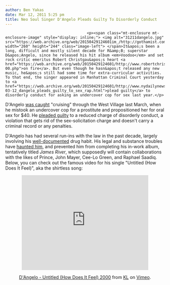 ```yaml
---
author: Ben Yakas
date: Mar 12, 2011 5:25 pm
title: Neo Soul Singer D'Angelo Pleads Guilty To Disorderly Conduct
---
```


	
										<p><span class="mt-enclosure mt-enclosure-image" style="display: inline;"> <img alt="31211dangelo.jpg" src="https://web.archive.org/web/20150429124601im_/http://gothamist.com/attachments/byakas/31211dangelo.jpg" width="260" height="244" class="image-left"> </span>It&apos;s been a long, difficult and mostly silent decade for R&amp;B; superstar D&apos;Angelo, since he released his hit album <em>Voodoo</em> and set rock critic emeritus Robert Christgau&apos;s heart <a href="https://web.archive.org/web/20150429124601/http://www.robertchristgau.com/xg/music/scdangel-00.php">on fire</a>. But even though he hasn&apos;t released any new music, he&apos;s still had some time for extra-curricular activities. To that end, the singer appeared in Manhattan Criminal Court yesterday to <a href="https://web.archive.org/web/20150429124601/http://www.nydailynews.com/news/ny_crime/2011/03/12/2011-03-12_dangelo_pleads_guilty_to_sex_rap.html">plead guilty</a> to disorderly conduct for asking an undercover cop for sex last year.</p>

<p>D&apos;Angelo <a href="https://web.archive.org/web/20150429124601/http://gothamist.com/2010/03/07/dangelo_busted_asked_undercover_cop.php">was caught</a> &quot;cruising&quot; through the West Village last March, when he mistook an undercover cop for a prostitute and propositioned her for oral sex for $40. He <a href="https://web.archive.org/web/20150429124601/http://www.nypost.com/p/news/local/angelo_takes_disorderly_conduct_geZSYPKUD2hZ4Vhq6llTYM?CMP=OTC-rss&amp;FEEDNAME=">pleaded guilty</a> to a reduced charge of disorderly conduct, a violation that gets rid of the sex-solicitation charge and doesn&apos;t carry a criminal record or any penalties. </p>

<p>D&apos;Angelo has had several run-ins with the law in the past decade, largely involving his <a href="https://web.archive.org/web/20150429124601/http://www.spin.com/articles/dangelo-what-hell-happened">well-documented</a> drug habit. His legal and substance troubles have <a href="https://web.archive.org/web/20150429124601/http://www.newsweek.com/blogs/pop-vox/2009/07/23/d-angelo-is-alive-and-not-so-well-and-living-in-richmond.html">haunted him</a>, and prevented him from completing his in-work album, tentatively titled <em>James River</em>, which supposedly will contain collaborations with the likes of Prince, John Mayer, Cee-Lo Green, and Raphael Saadiq. Below, you can check out the famous video for his single &quot;Untitled (How Does It Feel)&quot;, aka the shirtless song:</p>

<div style="text-align: center;"><iframe src="https://web.archive.org/web/20150429124601if_/http://player.vimeo.com/video/5537107" width="400" height="300" frameborder="0"></iframe><p><a href="https://web.archive.org/web/20150429124601/http://vimeo.com/5537107">D&apos;Angelo - Untitled (How Does It Feel) 2000</a> from <a href="https://web.archive.org/web/20150429124601/http://vimeo.com/kwangbae">KL</a> on <a href="https://web.archive.org/web/20150429124601/http://vimeo.com/">Vimeo</a>.</p></div>					
										
									
				
